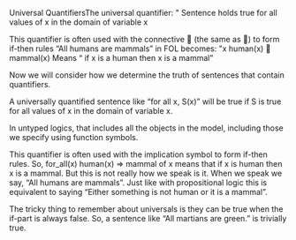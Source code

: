 Universal QuantifiersThe universal quantifier: "
Sentence holds true for all values of x in the domain of variable x

This quantifier is often used with the connective  (the same as )  to form if-then rules
“All humans are mammals” in FOL becomes:
	"x human(x)  mammal(x)
Means “ if x is a human then x is a mammal”

Now we will consider how we determine the truth of sentences that contain quantifiers.

A universally quantified sentence like “for all x, S(x)” will be true if S is true for all values of x in the domain of variable x.

In untyped logics, that includes all the objects in the model, including those we specify using function symbols.

This quantifier is often used with the implication symbol to form if-then rules.
So, for_all(x) human(x) => mammal of x means that if x is human then x is a mammal.  But this is not really how we speak is it.  When we speak we say, “All humans are mammals”.  Just like with propositional logic this is equivalent to saying “Either something is not human or it is a mammal”.

The tricky thing to remember about universals is they can be true when the if-part is always false. So, a sentence like “All martians are green.” is trivially true.